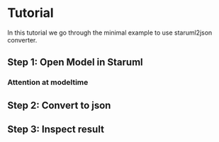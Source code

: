 # Tutorial

In this tutorial we go through the minimal example to use staruml2json converter.

## Step 1: Open Model in Staruml

### Attention at modeltime

## Step 2: Convert to json

## Step 3: Inspect result